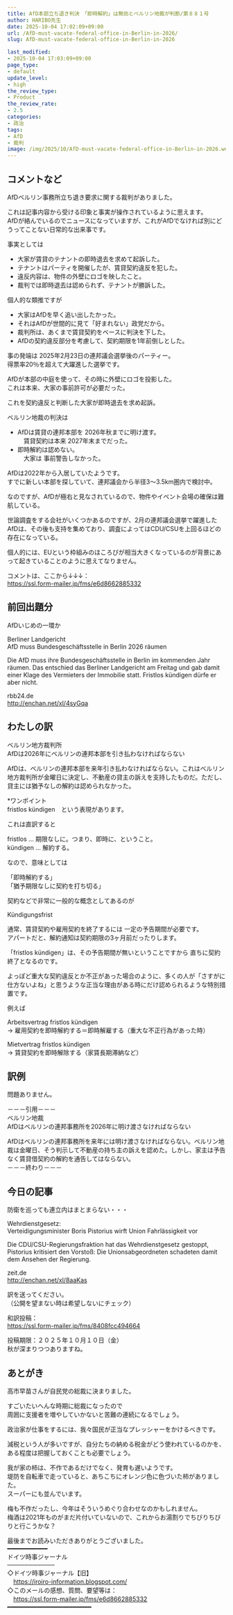 ```yaml
---
title: AfD本部立ち退き判決　「即時解約」は無効とベルリン地裁が判断/第８８１号
author: HARIBO先生
date: 2025-10-04 17:02:09+09:00
url: /AfD-must-vacate-federal-office-in-Berlin-in-2026/
slug: AfD-must-vacate-federal-office-in-Berlin-in-2026

last_modified:
- 2025-10-04 17:03:09+09:00
page_type:
- default
update_level:
- high
the_review_type:
- Product
the_review_rate:
- 2.5
categories:
- 政治
tags:
- AfD
- 裁判
image: /img/2025/10/AfD-must-vacate-federal-office-in-Berlin-in-2026.webp
---
```

## コメントなど
AfDベルリン事務所立ち退き要求に関する裁判がありました。

これは記事内容から受ける印象と事実が操作されているように思えます。  
AfDが絡んでいるのでニュースになっていますが、これがAfDでなければ別にどうってことない日常的な出来事です。

事実としては

* 大家が賃貸のテナントの即時退去を求めて起訴した。
* テナントはパーティを開催したが、賃貸契約違反を犯した。
* 違反内容は、物件の外壁にロゴを映したこと。
* 裁判では即時退去は認められず、テナントが勝訴した。

個人的な類推ですが

* 大家はAfDを早く追い出したかった。
* それはAfDが世間的に見て「好まれない」政党だから。
* 裁判所は、あくまで賃貸契約をベースに判決を下した。
* AfDの契約違反部分を考慮して、契約期限を1年前倒しとした。

事の発端は 2025年2月23日の連邦議会選挙後のパーティー。  
得票率20％を超えて大躍進した選挙です。

AfDが本部の中庭を使って、その時に外壁にロゴを投影した。  
これは本来、大家の事前許可が必要だった。

これを契約違反と判断した大家が即時退去を求め起訴。

ベルリン地裁の判決は

* AfDは賃貸の連邦本部を 2026年秋までに明け渡す。  
　賃貸契約は本来 2027年末までだった。
* 即時解約は認めない。  
　大家は 事前警告しなかった。

AfDは2022年から入居していたようです。  
すでに新しい本部を探していて、連邦議会から半径3〜3.5km圏内で検討中。

なのですが、AfDが極右と見なされているので、物件やイベント会場の確保は難航している。

世論調査をする会社がいくつかあるのですが、2月の連邦議会選挙で躍進したAfDは、その後も支持を集めており、調査によってはCDU/CSUを上回るほどの存在になっている。

個人的には、EUという枠組みのほころびが相当大きくなっているのが背景にあって起きていることのように思えてなりません。

コメントは、ここから↓↓↓：  
<https://ssl.form-mailer.jp/fms/e6d8662885332>


## 前回出題分
AfDいじめの一環か

Berliner Landgericht  
AfD muss Bundesgeschäftsstelle in Berlin 2026 räumen

Die AfD muss ihre Bundesgeschäftsstelle in Berlin im kommenden Jahr räumen. Das entschied das Berliner Landgericht am Freitag und gab damit einer Klage des Vermieters der Immobilie statt. Fristlos kündigen dürfe er aber nicht.

rbb24.de  
<http://enchan.net/xl/4syGqa>


## わたしの訳
ベルリン地方裁判所  
AfDは2026年にベルリンの連邦本部を引き払わなければならない

AfDは、ベルリンの連邦本部を来年引き払わなければならない。これはベルリン地方裁判所が金曜日に決定し、不動産の貸主の訴えを支持したものだ。ただし、貸主には猶予なしの解約は認められなかった。

*ワンポイント  
fristlos kündigen　という表現があります。

これは直訳すると

fristlos … 期限なしに。つまり、即時に、ということ。  
kündigen … 解約する。

なので、意味としては

「即時解約する」  
「猶予期限なしに契約を打ち切る」

契約などで非常に一般的な概念としてあるのが

Kündigungsfrist

通常、賃貸契約や雇用契約を終了するには 一定の予告期間が必要です。  
アパートだと、解約通知は契約期限の3ヶ月前だったりします。

「fristlos kündigen」は、その予告期間が無いということですから 直ちに契約終了となるのです。

よっぽど重大な契約違反とか不正があった場合のように、多くの人が「さすがに仕方ないよね」と思うような正当な理由がある時にだけ認められるような特別措置です。

例えば

Arbeitsvertrag fristlos kündigen  
→ 雇用契約を即時解約する＝即時解雇する（重大な不正行為があった時）

Mietvertrag fristlos kündigen  
→ 賃貸契約を即時解除する（家賃長期滞納など）


## 訳例
問題ありません。

－－－引用－－－  
ベルリン地裁  
AfDはベルリンの連邦事務所を2026年に明け渡さなければならない

AfDはベルリンの連邦事務所を来年には明け渡さなければならない。ベルリン地裁は金曜日、そう判示して不動産の持ち主の訴えを認めた。しかし、家主は予告なく賃貸借契約の解約を通告してはならない。  
－－－終わり－－－


## 今日の記事
防衛を巡っても連立内はまとまらない・・・
  
Wehrdienstgesetz:  
Verteidigungsminister Boris Pistorius wirft Union Fahrlässigkeit vor

Die CDU/CSU-Regierungsfraktion hat das Wehrdienstgesetz gestoppt, Pistorius kritisiert den Vorstoß: Die Unionsabgeordneten schadeten damit dem Ansehen der Regierung.

zeit.de  
<http://enchan.net/xl/8aaKas>

訳を送ってください。  
（公開を望まない時は希望しないにチェック）

和訳投稿：  
<https://ssl.form-mailer.jp/fms/8408fcc494664>

投稿期限：２０２５年１０月１０日（金）  
秋が深まりつつありますね。


## あとがき
高市早苗さんが自民党の総裁に決まりました。

すごいたいへんな時期に総裁になったので  
周囲に支援者を増やしていかないと苦難の連続になるでしょう。

政治家が仕事をするには、我々国民が正当なプレッシャーをかけるべきです。

減税という人が多いですが、自分たちの納める税金がどう使われているのかを、ある程度は把握しておくことも必要でしょう。

我が家の柿は、不作であるだけでなく、発育も遅いようです。  
堤防を自転車で走っていると、あちこちにオレンジ色に色づいた柿がありました。  
スーパーにも並んでいます。

梅も不作だったし、今年はそういうめぐり合わせなのかもしれません。  
梅酒は2021年ものがまだ片付いていないので、これからお湯割りでちびりちびりと行こうかな？


最後までお読みいただきありがとうございました。  
━━━━━━━━━━━  
ドイツ時事ジャーナル  
───────────  
◇ドイツ時事ジャーナル【旧】  
　<https://iroiro-information.blogspot.com/>  
◇このメールの感想、質問、要望等は：  
　<https://ssl.form-mailer.jp/fms/e6d8662885332>  
━━━━━━━━━━━━━━━━━━━━━━━